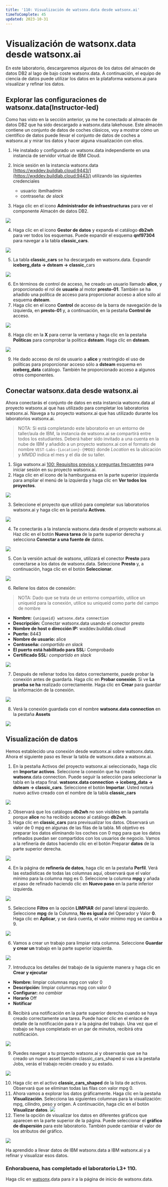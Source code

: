 ```yaml
---
title: '110: Visualización de watsonx.data desde watsonx.ai'
timeToComplete: 45
updated: 2023-10-31
---
```


# Visualización de watsonx.data desde watsonx.ai

En este laboratorio, descargaremos algunos de los datos del almacén de datos DB2 al lago de bajo coste watsonx.data. A continuación, el equipo de ciencia de datos puede utilizar los datos en la plataforma watsonx.ai para visualizar y refinar los datos.

## Explorar las configuraciones de watsonx.data(Instructor-led)

Como has visto en la sección anterior, ya me he conectado al almacén de datos DB2 que ha sido descargado a watsonx.data lakehouse. Este almacén contiene un conjunto de datos de coches clásicos, voy a mostrar cómo un científico de datos puede llevar el conjunto de datos de coches a watsonx.ai y mirar los datos y hacer alguna visualización con ellos.

1.  He instalado y configurado un watsonx.data independiente en una instancia de servidor virtual de IBM Cloud.

2.  Inicie sesión en la instancia watsonx.data [https://wxddev.buildlab.cloud:9443/](https://wxddev.buildlab.cloud:9443/) utilizando las siguientes credenciales

    - usuario: ibmlhadmin
    - contraseña: _de slack_

3.  Haga clic en el icono **Administrador de infraestructuras** para ver el componente Almacén de datos DB2.

![](./images/110/infra-mgr.png)

4.  Haga clic en el icono **Gestor de datos** y expanda el catálogo **db2wh** para ver todos los esquemas. Puede expandir el esquema **qnf97304** para navegar a la tabla **classic_cars**.

![](./images/110/data-mgr.png)

5.  La tabla **classic_cars** se ha descargado en watsonx.data. Expandir **iceberg_data -> dsteam -> classic**\_cars

![](./images/110/data-mgr-iceberg.png)

6.  En términos de control de acceso, he creado un usuario llamado **alice**, y proporcionado el rol de **usuario** al motor **presto-01**. También se ha añadido una política de acceso para proporcionar acceso a alice sólo al esquema **dsteam**.
7.  Haga clic en el icono **Control** de acceso de la barra de navegación de la izquierda, en **presto-01** y, a continuación, en la pestaña **Control de** acceso.

![](./images/110/access-ctrl.png)

8.  Haga clic en la **X** para cerrar la ventana y haga clic en la pestaña **Políticas** para comprobar la política **dsteam**. Haga clic en **dsteam**.

![](./images/110/access-ctrl-policies.png)

9.  He dado acceso de rol de usuario a **alice** y restringido el uso de políticas para proporcionar acceso sólo a **dsteam** esquema en **iceberg_data** catálogo. También he proporcionado acceso a algunos otros componentes.

## Conectar watsonx.data desde watsonx.ai

Ahora conectarás el conjunto de datos en esta instancia watsonx.data al proyecto watsonx.ai que has utilizado para completar los laboratorios watsonx.ai. Navega a tu proyecto watsonx.ai que has utilizado durante los laboratorios watsonx.ai.

> NOTA: Si está completando este laboratorio en un entorno de taller/aula de IBM, la instancia de watsonx.ai se compartirá entre todos los estudiantes. Deberá haber sido invitado a una cuenta en la nube de IBM y añadido a un proyecto watsonx.ai con el formato de nombre `VEST-Labs-{Location}-{MMDD}` donde _Location_ es la ubicación y _MMDD_ indica el mes y el día de su taller.

1.  Siga watsonx.ai [100: Requisitos previos y preguntas frecuentes](/watsonx/watsonxai/100) para iniciar sesión en su proyecto watsonx.ai.
2.  Haga clic en el icono de la hamburguesa en la parte superior izquierda para ampliar el menú de la izquierda y haga clic en **Ver todos los proyectos**.

![](./images/110/wx.ai.png)

3.  Seleccione el proyecto que utilizó para completar sus laboratorios watsonx.ai y haga clic en la pestaña **Activos**.

![](./images/110/wx.ai.project.assets.png)

4.  Te conectarás a la instancia watsonx.data desde el proyecto watsonx.ai. Haz clic en el botón **Nueva tarea** de la parte superior derecha y selecciona **Conectar a una fuente de** datos.

![](./images/110/wx.ai.connect.png)

5.  Con la versión actual de watsonx, utilizará el conector **Presto** para conectarse a los datos de watsonx.data. Seleccione **Presto** y, a continuación, haga clic en el botón **Seleccionar**.

![](./images/110/wx.ai.connect.presto.png)

6.  Rellene los datos de conexión:

> NOTA: Dado que se trata de un entorno compartido, utilice un uniqueid para la conexión, utilice su uniqueid como parte del campo de nombre

- **Nombre:** `{uniqueid} watsonx.data connection`
- **Descripción:** Conectar watsonx.data usando el conector presto
- **Nombre de host o dirección IP:** wxddev.buildlab.cloud
- **Puerto:** 8443
- **Nombre de usuario:** alice
- **Contraseña:** _compartido en slack_
- **El puerto está habilitado para SSL:** Comprobado
- **Certificado SSL:** _compartido en slack_

![](./images/110/wx.ai.connect.presto-detail.png)

7.  Después de rellenar todos los datos correctamente, puede probar la conexión antes de guardarla. Haga clic en **Probar conexión**. Si ve **La prueba se ha** realizado correctamente. Haga clic en **Crear** para guardar la información de la conexión.

![](./images/110/wx.ai.connect.presto-test.png)

8.  Verá la conexión guardada con el nombre **watsonx.data connection** en la pestaña **Assets**

![](./images/110/wx.ai.connect.presto-save.png)

## Visualización de datos

Hemos establecido una conexión desde watsonx.ai sobre watsonx.data. Ahora el siguiente paso es llevar la tabla de watsonx.data a watsonx.ai.

1.  En la pestaña Activos del proyecto watsonx.ai seleccionado, haga clic en **Importar activos**. Seleccione la conexión que ha creado **watsonx**.data connection. Puede seguir la selección para seleccionar la tabla en la etapa final. **watsonx.data connection -> iceberg_data -> dsteam -> classic_cars**. Seleccione el botón **Importar**. Usted notará nuevo activo creado con el nombre de la tabla **classic_cars**

![](./images/110/import-asset.png)

2.  Observará que los catálogos **db2wh** no son visibles en la pantalla porque **alice** no ha recibido acceso al catálogo **db2wh**.
3.  Haga clic en **classic_cars** para previsualizar los datos. Observará un valor de 0 mpg en algunas de las filas de la tabla. Mi objetivo es preparar los datos eliminando los coches con 0 mpg para que los datos refinados puedan ser compartidos con los usuarios de negocio. Vamos a la refinería de datos haciendo clic en el botón Preparar **datos** de la parte superior derecha.

![](./images/110/import-asset-preview.png)

4.  En la página de **refinería de datos**, haga clic en la pestaña **Perfil**. Verá las estadísticas de todas las columnas aquí, observará que el valor mínimo para la columna mpg es 0. Seleccione la columna **mpg** y añada el paso de refinado haciendo clic en **Nuevo paso** en la parte inferior izquierda.

![](./images/110/import-asset-data-refinery.png)

5.  Seleccione **Filtro** en la opción **LIMPIAR** del panel lateral izquierdo. Seleccione **mpg** de la Columna, **No es igual a** del Operador y Valor **0**. Haga clic en **Aplicar**, y se dará cuenta, el valor mínimo mpg se cambia a 9.

![](./images/110/import-asset-data-refinery-filter.png)

6.  Vamos a crear un trabajo para limpiar esta columna. Seleccione **Guardar y crear un** trabajo en la parte superior izquierda.

![](./images/110/import-asset-data-refinery-job.png)

7.  Introduzca los detalles del trabajo de la siguiente manera y haga clic en **Crear y ejecutar**

- **Nombre:** limpiar columnas mpg con valor 0
- **Descripción:** limpiar columnas mpg con valor 0
- **Configurar:** _no cambiar_
- **Horario** Off
- **Notificar**

8.  Recibirá una notificación en la parte superior derecha cuando se haya creado correctamente una tarea. Puede hacer clic en el enlace de detalle de la notificación para ir a la página del trabajo. Una vez que el trabajo se haya completado en un par de minutos, recibirá otra notificación.

![](./images/110/import-asset-data-refinery-job-complete.png)

9.  Puedes navegar a tu proyecto watsonx.ai y observarás que se ha creado un nuevo asset llamado classic_cars_shaped si vas a la pestaña Jobs, verás el trabajo recién creado y su estado.

![](./images/110/imported-data.png)

10. Haga clic en el activo **classic_cars_shaped** de la lista de activos. Observará que se eliminan todas las filas con valor mpg 0.
11. Ahora vamos a explorar los datos gráficamente. Haga clic en la pestaña **Visualización**. Selecciona las siguientes columnas para la visualización: mpg, cilindro, peso y origen. A continuación, haga clic en el botón **Visualizar datos**. ![](./images/110/visualization-columns.png)
12. Tiene la opción de visualizar los datos en diferentes gráficos que aparecen en la parte superior de la página. Puede seleccionar el **gráfico de dispersión** para este laboratorio. También puede cambiar el valor de los atributos del gráfico.

![](./images/110/visualization-report.png)

Ha aprendido a llevar datos de IBM watsonx.data a IBM watsonx.ai y a refinar y visualizar esos datos.

### Enhorabuena, has completado el laboratorio L3+ 110.

Haga clic en [watsonx](/watsonx/watsonxdata).data para ir a la página de inicio de watsonx.data.
